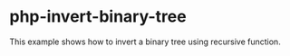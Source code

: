 # php-invert-binary-tree
 
This example shows how to invert a binary tree using recursive function.

